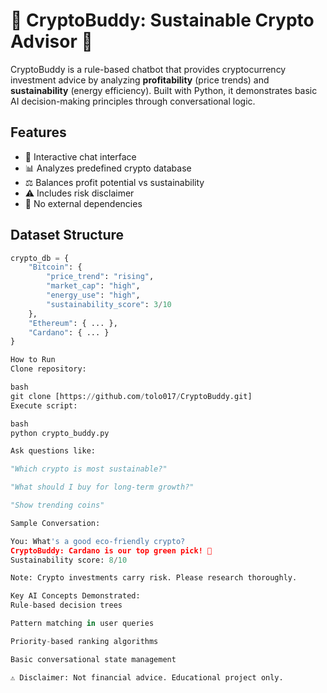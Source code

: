 # 🌱 CryptoBuddy: Sustainable Crypto Advisor 🤖


CryptoBuddy is a rule-based chatbot that provides cryptocurrency investment advice by analyzing **profitability** (price trends) and **sustainability** (energy efficiency). Built with Python, it demonstrates basic AI decision-making principles through conversational logic.

## Features
- 💬 Interactive chat interface
- 📊 Analyzes predefined crypto database
- ⚖️ Balances profit potential vs sustainability
- ⚠️ Includes risk disclaimer
- 🚫 No external dependencies

## Dataset Structure
```python
crypto_db = {
    "Bitcoin": {
        "price_trend": "rising",
        "market_cap": "high",
        "energy_use": "high",
        "sustainability_score": 3/10
    },
    "Ethereum": { ... },
    "Cardano": { ... }
}

How to Run
Clone repository:

bash
git clone [https://github.com/tolo017/CryptoBuddy.git]
Execute script:

bash
python crypto_buddy.py

Ask questions like:

"Which crypto is most sustainable?"

"What should I buy for long-term growth?"

"Show trending coins"

Sample Conversation:

You: What's a good eco-friendly crypto?
CryptoBuddy: Cardano is our top green pick! 🌱 
Sustainability score: 8/10

Note: Crypto investments carry risk. Please research thoroughly.

Key AI Concepts Demonstrated:
Rule-based decision trees

Pattern matching in user queries

Priority-based ranking algorithms

Basic conversational state management

⚠️ Disclaimer: Not financial advice. Educational project only.
